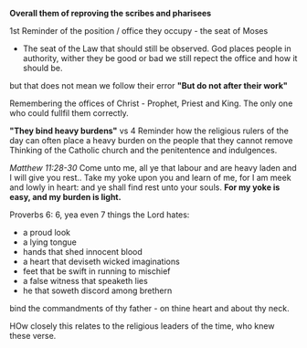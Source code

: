 **Overall them of reproving the scribes and pharisees**

1st Reminder of the position / office they occupy - the seat of Moses
- The seat of the Law that should still be observed.
God places people in authority, wither they be good or bad we still repect the office and how it should be.

but that does not mean we follow their error
**"But do not after their work"**

Remembering the offices of Christ - Prophet, Priest and King.
The only one who could fullfil them correctly.

**"They bind heavy burdens"** vs 4
Reminder how the religious rulers of the day can often place a heavy
burden on the people that they cannot remove
Thinking of the Catholic church and the penitentence and indulgences.

*Matthew 11:28-30*
Come unto me, all ye that labour and are heavy laden and I will give you rest..
Take my yoke upon you and learn of me, for I am meek and lowly in heart: and ye shall find rest unto your souls.
**For my yoke is easy, and my burden is light.**

Proverbs 6:
6, yea even 7 things the Lord hates:

- a proud look
- a lying tongue
- hands that shed innocent blood
- a heart that deviseth wicked imaginations
- feet that be swift in running to mischief
- a false witness that speaketh lies
- he that soweth discord among brethern

bind the commandments of thy father - on thine heart and about thy neck.

HOw closely this relates to the religious leaders of the time, who knew these verse.